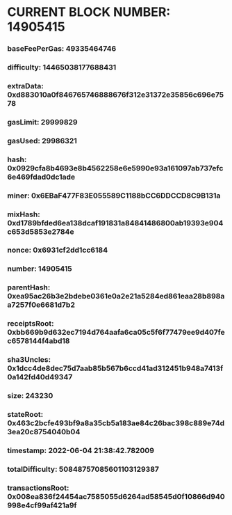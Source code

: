 # CURRENT BLOCK NUMBER: 14905415

### baseFeePerGas: 49335464746
### difficulty: 14465038177688431
### extraData: 0xd883010a0f846765746888676f312e31372e35856c696e7578
### gasLimit: 29999829
### gasUsed: 29986321
### hash: 0x0929cfa8b4693e8b4562258e6e5990e93a161097ab737efc6e469fdad0dc1ade
### miner: 0x6EBaF477F83E055589C1188bCC6DDCCD8C9B131a
### mixHash: 0xd1789bfded6ea138dcaf191831a84841486800ab19393e904c653d5853e2784e
### nonce: 0x6931cf2dd1cc6184
### number: 14905415
### parentHash: 0xea95ac26b3e2bdebe0361e0a2e21a5284ed861eaa28b898aa7257f0e6681d7b2
### receiptsRoot: 0xbb669b9d632ec7194d764aafa6ca05c5f6f77479ee9d407fec6578144f4abd18
### sha3Uncles: 0x1dcc4de8dec75d7aab85b567b6ccd41ad312451b948a7413f0a142fd40d49347
### size: 243230
### stateRoot: 0x463c2bcfe493bf9a8a35cb5a183ae84c26bac398c889e74d3ea20c8754040b04
### timestamp: 2022-06-04 21:38:42.782009
### totalDifficulty: 50848757085601103129387
### transactionsRoot: 0x008ea836f24454ac7585055d6264ad58545d0f10866d940998e4cf99af421a9f

